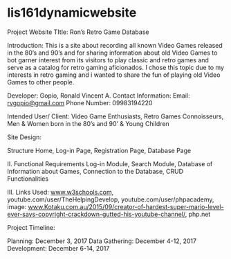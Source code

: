 # lis161dynamicwebsite

Project Website TItle: Ron’s Retro Game Database

Introduction: This is a site about recording all known Video Games released in the 80’s and 90’s and for sharing information about old Video Games to bot garner interest from its visitors to play classic and retro games and serve as a catalog for retro gaming aficionados. I chose this topic due to my interests in retro gaming and i wanted to share the fun of playing old Video Games to other people.

Developer: Gopio, Ronald Vincent A.
Contact Information:
	Email: rvgopio@gmail.com
	Phone Number: 09983194220

Intended User/ Client: Video Game Enthusiasts, Retro Games Connoisseurs, Men & Women born in the 80’s and 90’ & Young Children

Site Design:

Structure 
Home,
Log-in Page,
Registration Page,
Database Page
  
  II.      Functional Requirements
	Log-in Module, Search Module, Database of Information about Games, Connection to the Database, CRUD Functionalities
   
 III.     Links Used:
		www.w3schools.com,
		youtube.com/user/TheHelpingDevelop,
		youtube.com/user/phpacademy,
		image: www.Kotaku.com.au/2015/09/creator-of-hardest-super-mario-level-ever-says-copyright-crackdown-gutted-his-youtube-channel/,
		php.net
		
Project Timeline:

Planning: December 3, 2017
Data Gathering: December 4-12, 2017
Development: December 6-14, 2017

